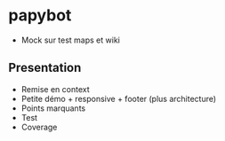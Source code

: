 # papybot

- Mock sur test maps et wiki

## Presentation

- Remise en context
- Petite démo + responsive + footer (plus architecture)
- Points marquants
- Test
- Coverage
